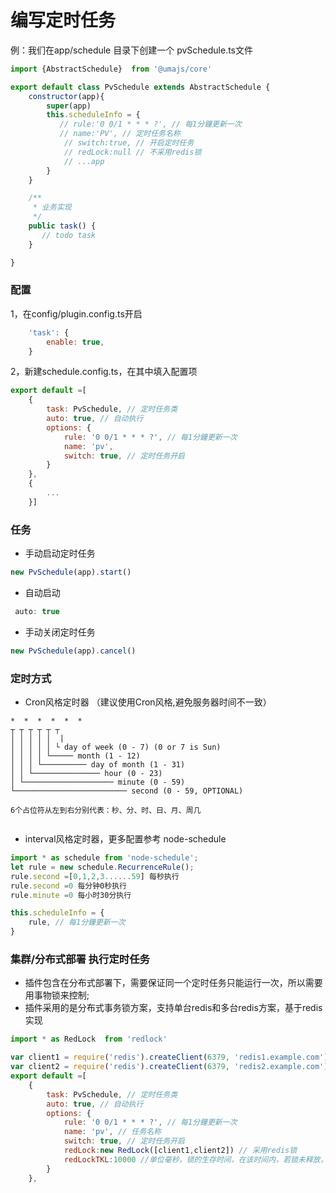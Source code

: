 
# 编写定时任务

例：我们在app/schedule 目录下创建一个
pvSchedule.ts文件

```js
import {AbstractSchedule}  from '@umajs/core'

export default class PvSchedule extends AbstractSchedule {
    constructor(app){
        super(app)
        this.scheduleInfo = {
           // rule:'0 0/1 * * * ?', // 每1分鐘更新一次
           // name:'PV', // 定时任务名称
            // switch:true, // 开启定时任务
            // redLock:null // 不采用redis锁 
            // ...app
        }
    }

    /**
     * 业务实现
     */
    public task() {
       // todo task
    }

}


```
### 配置

1，在config/plugin.config.ts开启
```js
    'task': {
        enable: true,
    }

```
2，新建schedule.config.ts，在其中填入配置项
```js
export default =[
    {
        task: PvSchedule, // 定时任务类
        auto: true, // 自动执行 
        options: {
            rule: '0 0/1 * * * ?', // 每1分鐘更新一次
            name: 'pv',
            switch: true, // 定时任务开启
        }
    },
    {
        ...
    }]
```

### 任务
- 手动启动定时任务
```js
new PvSchedule(app).start()
```

- 自动启动
```js
 auto: true

```
- 手动关闭定时任务

```js
new PvSchedule(app).cancel()

```
### 定时方式 

- Cron风格定时器 （建议使用Cron风格,避免服务器时间不一致）
```
*  *  *  *  *  *
┬ ┬ ┬ ┬ ┬ ┬
│ │ │ │ │  |
│ │ │ │ │ └ day of week (0 - 7) (0 or 7 is Sun)
│ │ │ │ └───── month (1 - 12)
│ │ │ └────────── day of month (1 - 31)
│ │ └─────────────── hour (0 - 23)
│ └──────────────────── minute (0 - 59)
└───────────────────────── second (0 - 59, OPTIONAL)

6个占位符从左到右分别代表：秒、分、时、日、月、周几


```

- interval风格定时器，更多配置参考 node-schedule 
```js
import * as schedule from 'node-schedule';
let rule = new schedule.RecurrenceRule();
rule.second =[0,1,2,3......59] 每秒执行
rule.second =0 每分钟0秒执行
rule.minute =0 每小时30分执行

this.scheduleInfo = {
    rule, // 每1分鐘更新一次
}
```

### 集群/分布式部署 执行定时任务

- 插件包含在分布式部署下，需要保证同一个定时任务只能运行一次，所以需要用事物锁来控制;
- 插件采用的是分布式事务锁方案，支持单台redis和多台redis方案，基于redis实现


```js
import * as RedLock  from 'redlock'

var client1 = require('redis').createClient(6379, 'redis1.example.com');
var client2 = require('redis').createClient(6379, 'redis2.example.com');
export default =[
    {
        task: PvSchedule, // 定时任务类
        auto: true, // 自动执行 
        options: {
            rule: '0 0/1 * * * ?', // 每1分鐘更新一次
            name: 'pv', // 任务名称
            switch: true, // 定时任务开启
            redLock:new RedLock([client1,client2]) // 采用redis锁 
            redLockTKL:10000 //单位毫秒，锁的生存时间，在该时间内，若锁未释放，强行释放 避免死锁情况
        }
    },
```




